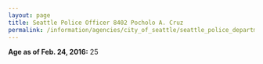 ```yaml
---
layout: page
title: Seattle Police Officer 8402 Pocholo A. Cruz
permalink: /information/agencies/city_of_seattle/seattle_police_department/copbook/8402/
---
```


**Age as of Feb. 24, 2016:** 25
